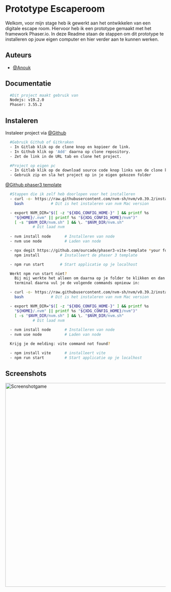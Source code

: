 
# Prototype Escaperoom

Welkom, 
voor mijn stage heb ik gewerkt aan het ontwikkelen van een digitale
escape room. Hiervoor heb ik een prototype gemaakt met het framework Phaser.io.
In deze Readme staan de stappen om dit prototype te installeren op jouw eigen computer
en hier verder aan te kunnen werken.



## Auteurs


- [@Anouk](https://github.com/Lyanna133)




## Documentatie

```bash
  #Dit project maakt gebruik van
  Nodejs: v19.2.0
  Phaser: 3.55.2
```


## Instaleren

Instaleer project via [@Github](https://github.com/Lyanna133/prototype-escaperoom)

```bash
  #Gebruik Github of Gitkraken
  - In Gitlab klik op de clone knop en kopieer de link.
  - In Github klik op 'Add' daarna op clone repository.
  - Zet de link in de URL tab en clone het project.
```
```bash
  #Project op eigen pc
  - In Gitlab klik op de download source code knop links van de clone knop.
  - Gebruik zip en sla het project op in je eigen gekozen folder
```
[@Github phaser3 template](https://github.com/ourcade/phaser3-vite-template)
```bash
  #Stappen die ik zelf heb doorlopen voor het installeren
  - curl -o- https://raw.githubusercontent.com/nvm-sh/nvm/v0.39.2/install.sh |
    bash            # Dit is het instaleren van nvm Mac version

  - export NVM_DIR="$([ -z "${XDG_CONFIG_HOME-}" ] && printf %s
    "${HOME}/.nvm" || printf %s "${XDG_CONFIG_HOME}/nvm")"
    [ -s "$NVM_DIR/nvm.sh" ] && \. "$NVM_DIR/nvm.sh"
            # Dit laad nvm
  
  - nvm install node      # Installeren van node
  - nvm use node          # Laden van node

  - npx degit https://github.com/ourcade/phaser3-vite-template *your folder*
    npm install         # Installeert de phaser 3 template

  - npm run start       # Start applicatie op je localhost
```

```bash
  Werkt npm run start niet?
    Bij mij werkte het alleen om daarna op je folder te klikken en dan “open in integrated
    terminal daarna vul je de volgende commands opnieuw in:

  - curl -o- https://raw.githubusercontent.com/nvm-sh/nvm/v0.39.2/install.sh |
    bash            # Dit is het instaleren van nvm Mac version  

  - export NVM_DIR="$([ -z "${XDG_CONFIG_HOME-}" ] && printf %s
    "${HOME}/.nvm" || printf %s "${XDG_CONFIG_HOME}/nvm")"
    [ -s "$NVM_DIR/nvm.sh" ] && \. "$NVM_DIR/nvm.sh"
            # Dit laad nvm
  
  - nvm install node      # Installeren van node
  - nvm use node          # Laden van node

  Krijg je de melding: vite command not found?

  - npm install vite      # installeert vite
  - npm run start         # Start applicatie op je localhost
```
## Screenshots

<img width="640" alt="Screenshotgame" src="https://user-images.githubusercontent.com/103851643/211283409-558f1878-94b2-4c56-bb4c-11a9196ff9e5.png">



